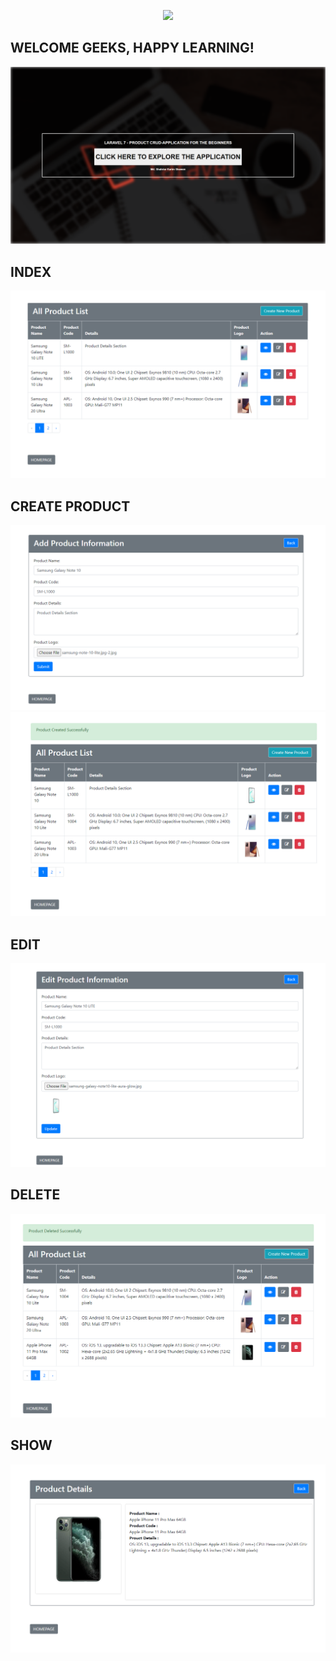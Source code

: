 <p align="center"><a href="https://laravel.com" target="_blank"><img src="https://raw.githubusercontent.com/laravel/art/master/logo-lockup/5%20SVG/2%20CMYK/1%20Full%20Color/laravel-logolockup-cmyk-red.svg" width="400"></a></p>


## WELCOME GEEKS, HAPPY LEARNING!
<img src="/public/public/media/readme/home.PNG" alt="License">

## INDEX 
<img src="/public/public/media/readme/index.PNG" alt="License">

## CREATE PRODUCT
<img src="/public/public/media/readme/create.PNG" alt="License">
<img src="/public/public/media/readme/after_create.PNG" alt="License">


## EDIT
<img src="/public/public/media/readme/Edit.PNG" alt="License">

## DELETE
<img src="/public/public/media/readme/delete.PNG" alt="License">

## SHOW
<img src="/public/public/media/readme/details.PNG" alt="License">
